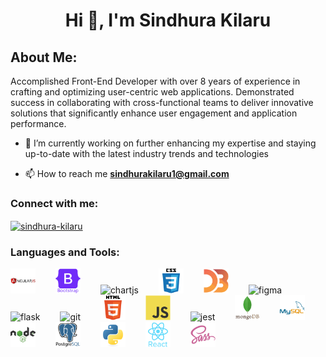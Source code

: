 <h1 align="center">Hi 👋, I'm Sindhura Kilaru</h1>
<h2 align="left">About Me: </h2>
<p align="left">Accomplished Front-End Developer with over 8 years of experience in crafting and optimizing user-centric web applications. Demonstrated success in collaborating with cross-functional teams to deliver innovative solutions that significantly enhance user engagement and application performance.</p>

- 🔭 I’m currently working on further enhancing my expertise and staying up-to-date with the latest industry trends and technologies

- 📫 How to reach me **sindhurakilaru1@gmail.com**

<h3 align="left">Connect with me:</h3>
<p align="left">
<a href="https://linkedin.com/in/sindhura-kilaru" target="blank"><img align="center" src="https://raw.githubusercontent.com/rahuldkjain/github-profile-readme-generator/master/src/images/icons/Social/linked-in-alt.svg" alt="sindhura-kilaru" height="30" width="40" /></a>
</p>

<h3 align="left">Languages and Tools:</h3>
<p align="left"> 
  <img src="https://raw.githubusercontent.com/devicons/devicon/master/icons/angularjs/angularjs-original-wordmark.svg" alt="angularjs" width="40" height="40"/>&emsp;&emsp;
  <img src="https://raw.githubusercontent.com/devicons/devicon/master/icons/bootstrap/bootstrap-plain-wordmark.svg" alt="bootstrap" width="40" height="40"/>&emsp;&emsp;
  <img src="https://www.chartjs.org/media/logo-title.svg" alt="chartjs" width="40" height="40"/>&emsp;&emsp;
  <img src="https://raw.githubusercontent.com/devicons/devicon/master/icons/css3/css3-original-wordmark.svg" alt="css3" width="40" height="40"/>&emsp;&emsp;
  <img src="https://raw.githubusercontent.com/devicons/devicon/master/icons/d3js/d3js-original.svg" alt="d3js" width="40" height="40"/>&emsp;&emsp;
  <img src="https://www.vectorlogo.zone/logos/figma/figma-icon.svg" alt="figma" width="40" height="40"/>&emsp;&emsp;
  <img src="https://www.vectorlogo.zone/logos/pocoo_flask/pocoo_flask-icon.svg" alt="flask" width="40" height="40"/>&emsp;&emsp;
  <img src="https://www.vectorlogo.zone/logos/git-scm/git-scm-icon.svg" alt="git" width="40" height="40"/>&emsp;&emsp;
  <img src="https://raw.githubusercontent.com/devicons/devicon/master/icons/html5/html5-original-wordmark.svg" alt="html5" width="40" height="40"/>&emsp;&emsp;
  <img src="https://raw.githubusercontent.com/devicons/devicon/master/icons/javascript/javascript-original.svg" alt="javascript" width="40" height="40"/>&emsp;&emsp;
  <img src="https://www.vectorlogo.zone/logos/jestjsio/jestjsio-icon.svg" alt="jest" width="40" height="40"/>&emsp;&emsp;
  <img src="https://raw.githubusercontent.com/devicons/devicon/master/icons/mongodb/mongodb-original-wordmark.svg" alt="mongodb" width="40" height="40"/>&emsp;&emsp;
  <img src="https://raw.githubusercontent.com/devicons/devicon/master/icons/mysql/mysql-original-wordmark.svg" alt="mysql" width="40" height="40"/>&emsp;&emsp;
  <img src="https://raw.githubusercontent.com/devicons/devicon/master/icons/nodejs/nodejs-original-wordmark.svg" alt="nodejs" width="40" height="40"/>&emsp;&emsp;
  <img src="https://raw.githubusercontent.com/devicons/devicon/master/icons/postgresql/postgresql-original-wordmark.svg" alt="postgresql" width="40" height="40"/>&emsp;&emsp;
  <img src="https://raw.githubusercontent.com/devicons/devicon/master/icons/python/python-original.svg" alt="python" width="40" height="40"/>&emsp;&emsp;
  <img src="https://raw.githubusercontent.com/devicons/devicon/master/icons/react/react-original-wordmark.svg" alt="react" width="40" height="40"/>&emsp;&emsp;
  <img src="https://raw.githubusercontent.com/devicons/devicon/master/icons/sass/sass-original.svg" alt="sass" width="40" height="40"/>&emsp;&emsp;
</p>
